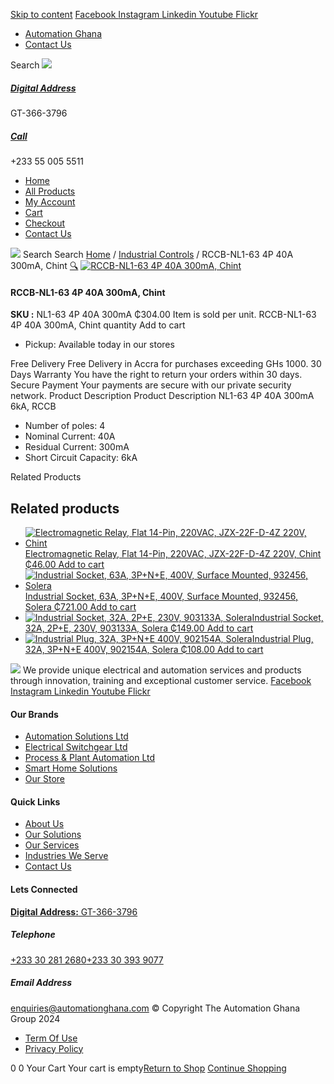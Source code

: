 [Skip to content](https://store.automationghana.com/product/rccb-nl1-63-4p-40a-300ma-chint/#content)
[ Facebook ](https://www.facebook.com/automationgh/) [ Instagram ](https://www.instagram.com/automationgh/) [ Linkedin ](https://www.linkedin.com/company/the-automation-ghana-limited/) [ Youtube ](https://www.youtube.com/channel/UCurrRDUSm5oIW39VXjn1u0w) [ Flickr ](https://www.flickr.com/photos/181794037@N07/)
  * [ Automation Ghana ](https://automationghana.com)
  * [ Contact Us ](https://store.automationghana.com/contact/)


Search
[ ![](https://store.automationghana.com/wp-content/uploads/2024/04/Website-TAGG-Logo-BLUE.png) ](https://store.automationghana.com/)
[ ](https://maps.app.goo.gl/m4xeaagWCNbLk4jM6)
#####  [ Digital Address ](https://maps.app.goo.gl/m4xeaagWCNbLk4jM6)
GT-366-3796 
[ ](tel:+233550055511)
#####  [ Call ](tel:+233550055511)
+233 55 005 5511 
  * [Home](https://store.automationghana.com/)
  * [All Products](https://store.automationghana.com/shop/)
  * [My Account](https://store.automationghana.com/my-account/)
  * [Cart](https://store.automationghana.com/cart/)
  * [Checkout](https://store.automationghana.com/checkout/)
  * [Contact Us](https://store.automationghana.com/contact/)


[![](https://store.automationghana.com/wp-content/uploads/2024/04/AutomationGhana_logo_white.png)](https://store.automationghana.com)
Search
Search
[Home](https://store.automationghana.com) / [Industrial Controls](https://store.automationghana.com/product-category/industrial-controls/) / RCCB-NL1-63 4P 40A 300mA, Chint
[🔍](https://store.automationghana.com/product/rccb-nl1-63-4p-40a-300ma-chint/)
[![RCCB-NL1-63 4P 40A 300mA, Chint](https://store.automationghana.com/wp-content/uploads/2020/04/ITEM-5.jpg)](https://store.automationghana.com/wp-content/uploads/2020/04/ITEM-5.jpg)
####  RCCB-NL1-63 4P 40A 300mA, Chint 
**SKU :** NL1-63 4P 40A 300mA 
₵304.00
Item is sold per unit.
RCCB-NL1-63 4P 40A 300mA, Chint quantity
Add to cart
  * Pickup: Available today in our stores


Free Delivery 
Free Delivery in Accra for purchases exceeding GHs 1000. 
30 Days Warranty 
You have the right to return your orders within 30 days. 
Secure Payment 
Your payments are secure with our private security network. 
Product Description
Product Description
NL1-63 4P 40A 300mA 6kA, RCCB 
  * Number of poles: 4
  * Nominal Current: 40A
  * Residual Current: 300mA
  * Short Circuit Capacity: 6kA


Related Products 
## Related products
  * [![Electromagnetic Relay, Flat 14-Pin, 220VAC, JZX-22F-D-4Z 220V, Chint](https://store.automationghana.com/wp-content/uploads/2020/04/14-Pin-Relay-JZX-22F-D-4Z-12VDC-Chint-300x300.jpg)Electromagnetic Relay, Flat 14-Pin, 220VAC, JZX-22F-D-4Z 220V, Chint ₵46.00 ](https://store.automationghana.com/product/14-pin-relay-jzx-22f-d-4z-220v-chint/)
[Add to cart](https://store.automationghana.com/product/rccb-nl1-63-4p-40a-300ma-chint/?add-to-cart=1596)
  * [![Industrial Socket, 63A, 3P+N+E, 400V, Surface Mounted, 932456, Solera](https://store.automationghana.com/wp-content/uploads/2020/04/932456.png)Industrial Socket, 63A, 3P+N+E, 400V, Surface Mounted, 932456, Solera ₵721.00 ](https://store.automationghana.com/product/surface-mounted-socket-932456-solera/)
[Add to cart](https://store.automationghana.com/product/rccb-nl1-63-4p-40a-300ma-chint/?add-to-cart=1537)
  * [![Industrial Socket, 32A, 2P+E, 230V, 903133A, Solera](https://store.automationghana.com/wp-content/uploads/2020/02/SOLERA-10-300x300.jpg)Industrial Socket, 32A, 2P+E, 230V, 903133A, Solera ₵149.00 ](https://store.automationghana.com/product/socket-903133a-solera/)
[Add to cart](https://store.automationghana.com/product/rccb-nl1-63-4p-40a-300ma-chint/?add-to-cart=1533)
  * [![Industrial Plug, 32A, 3P+N+E 400V, 902154A, Solera](https://store.automationghana.com/wp-content/uploads/2020/04/902154A.png)Industrial Plug, 32A, 3P+N+E 400V, 902154A, Solera ₵108.00 ](https://store.automationghana.com/product/industrial-plug-902154a-solera/)
[Add to cart](https://store.automationghana.com/product/rccb-nl1-63-4p-40a-300ma-chint/?add-to-cart=1511)


![](https://store.automationghana.com/wp-content/uploads/2024/04/AutomationGhana_logo_white.png)
We provide unique electrical and automation services and products through innovation, training and exceptional customer service.
[ Facebook ](https://www.facebook.com/automationgh/) [ Instagram ](https://www.instagram.com/automationgh/) [ Linkedin ](https://www.linkedin.com/company/the-automation-ghana-limited/) [ Youtube ](https://www.youtube.com/channel/UCurrRDUSm5oIW39VXjn1u0w) [ Flickr ](https://www.flickr.com/photos/181794037@N07/)
#### Our Brands
  * [ Automation Solutions Ltd ](https://store.automationghana.com/product/rccb-nl1-63-4p-40a-300ma-chint/)
  * [ Electrical Switchgear Ltd ](https://store.automationghana.com/product/rccb-nl1-63-4p-40a-300ma-chint/)
  * [ Process & Plant Automation Ltd ](https://store.automationghana.com/product/rccb-nl1-63-4p-40a-300ma-chint/)
  * [ Smart Home Solutions ](https://store.automationghana.com/product/rccb-nl1-63-4p-40a-300ma-chint/)
  * [ Our Store ](https://store.automationghana.com/product/rccb-nl1-63-4p-40a-300ma-chint/)


#### Quick Links
  * [ About Us ](https://store.automationghana.com/product/rccb-nl1-63-4p-40a-300ma-chint/)
  * [ Our Solutions ](https://store.automationghana.com/product/rccb-nl1-63-4p-40a-300ma-chint/)
  * [ Our Services ](https://store.automationghana.com/product/rccb-nl1-63-4p-40a-300ma-chint/)
  * [ Industries We Serve ](https://store.automationghana.com/product/rccb-nl1-63-4p-40a-300ma-chint/)
  * [ Contact Us ](https://store.automationghana.com/product/rccb-nl1-63-4p-40a-300ma-chint/)


#### Lets Connected
[**Digital Address:** GT-366-3796](https://maps.app.goo.gl/m4xeaagWCNbLk4jM6)
#####  Telephone 
[ +233 30 281 2680](tel:+233302812680)[+233 30 393 9077](https://store.automationghana.com/product/rccb-nl1-63-4p-40a-300ma-chint/+233303939077)
#####  Email Address 
enquiries@automationghana.com 
© Copyright The Automation Ghana Group 2024
  * [ Term Of Use ](https://store.automationghana.com/product/rccb-nl1-63-4p-40a-300ma-chint/)
  * [ Privacy Policy ](https://store.automationghana.com/product/rccb-nl1-63-4p-40a-300ma-chint/)


0
0
Your Cart
Your cart is empty[Return to Shop](https://store.automationghana.com/shop/)
[Continue Shopping](https://store.automationghana.com/product/rccb-nl1-63-4p-40a-300ma-chint/)
